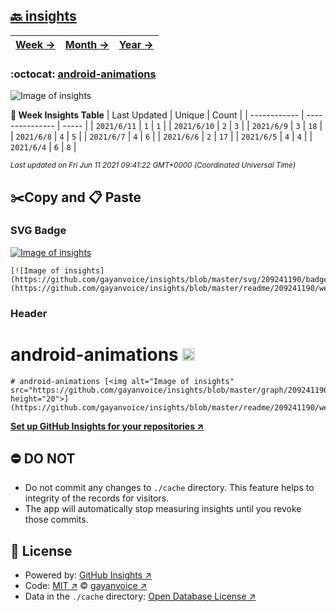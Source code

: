 ## [🔙 insights](https://github.com/gayanvoice/insights)
| [**Week →**](https://github.com/gayanvoice/insights/blob/master/readme/209241190/week.md) | [**Month →**](https://github.com/gayanvoice/insights/blob/master/readme/209241190/month.md) | [**Year →**](https://github.com/gayanvoice/insights/blob/master/readme/209241190/year.md) |
 | ------------ | --------------- | ----- |

### :octocat: [android-animations](https://github.com/gayanvoice/android-animations)
![Image of insights](https://github.com/gayanvoice/insights/blob/master/graph/209241190/large/week.png)

**:calendar: Week Insights Table**
| Last Updated | Unique | Count |
 | ------------ | --------------- | ----- |
 | `2021/6/11` |  `1` | `1` |
 | `2021/6/10` |  `2` | `3` |
 | `2021/6/9` |  `3` | `18` |
 | `2021/6/8` |  `4` | `5` |
 | `2021/6/7` |  `4` | `6` |
 | `2021/6/6` |  `2` | `17` |
 | `2021/6/5` |  `4` | `4` |
 | `2021/6/4` |  `6` | `8` |

<small><i>Last updated on Fri Jun 11 2021 09:41:22 GMT+0000 (Coordinated Universal Time)</i></small>

## ✂️Copy and 📋 Paste
### SVG Badge
[![Image of insights](https://github.com/gayanvoice/insights/blob/master/svg/209241190/badge.svg)](https://github.com/gayanvoice/insights/blob/master/readme/209241190/week.md)
```readme
[![Image of insights](https://github.com/gayanvoice/insights/blob/master/svg/209241190/badge.svg)](https://github.com/gayanvoice/insights/blob/master/readme/209241190/week.md)
```
### Header
# android-animations [<img alt="Image of insights" src="https://github.com/gayanvoice/insights/blob/master/graph/209241190/small/week.png" height="20">](https://github.com/gayanvoice/insights/blob/master/readme/209241190/week.md)
```readme
# android-animations [<img alt="Image of insights" src="https://github.com/gayanvoice/insights/blob/master/graph/209241190/small/week.png" height="20">](https://github.com/gayanvoice/insights/blob/master/readme/209241190/week.md)
```
[**Set up GitHub Insights for your repositories ↗️**](https://github.com/gayanvoice/github-insights)
## ⛔ DO NOT
- Do not commit any changes to `./cache` directory. This feature helps to integrity of the records for visitors.
- The app will automatically stop measuring insights until you revoke those commits.
## 📄 License
- Powered by: [GitHub Insights ↗️](https://github.com/gayanvoice/github-insights)
- Code: [MIT ↗️](./LICENSE) © [gayanvoice ↗️](https://github.com/gayanvoice)
- Data in the `./cache` directory: [Open Database License ↗️](https://opendatacommons.org/licenses/odbl/1-0/)
